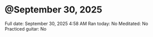 # @September 30, 2025

Full date: September 30, 2025 4:58 AM
Ran today: No
Meditated: No
Practiced guitar: No